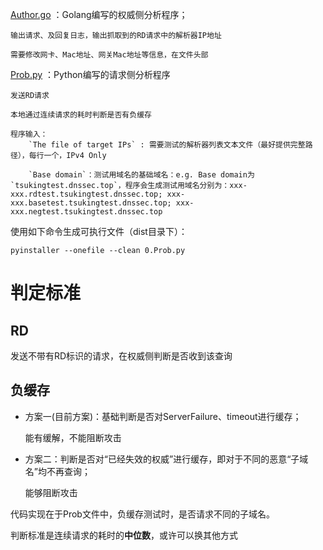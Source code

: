 [Author.go](Author.go) ：Golang编写的权威侧分析程序；

    输出请求、及回复日志，输出抓取到的RD请求中的解析器IP地址

    需要修改网卡、Mac地址、网关Mac地址等信息，在文件头部

[Prob.py](Prob.py) ：Python编写的请求侧分析程序

    发送RD请求

    本地通过连续请求的耗时判断是否有负缓存

    程序输入：
        `The file of target IPs` : 需要测试的解析器列表文本文件（最好提供完整路径），每行一个，IPv4 Only

        `Base domain`：测试用域名的基础域名：e.g. Base domain为`tsukingtest.dnssec.top`，程序会生成测试用域名分别为：xxx-xxx.rdtest.tsukingtest.dnssec.top; xxx-xxx.basetest.tsukingtest.dnssec.top; xxx-xxx.negtest.tsukingtest.dnssec.top

使用如下命令生成可执行文件（dist目录下）：
```
pyinstaller --onefile --clean 0.Prob.py
```




# 判定标准

## RD

发送不带有RD标识的请求，在权威侧判断是否收到该查询

## 负缓存

- 方案一(目前方案)：基础判断是否对ServerFailure、timeout进行缓存；

    能有缓解，不能阻断攻击

- 方案二：判断是否对“已经失效的权威”进行缓存，即对于不同的恶意“子域名”均不再查询；

    能够阻断攻击

代码实现在于Prob文件中，负缓存测试时，是否请求不同的子域名。

判断标准是连续请求的耗时的**中位数**，或许可以换其他方式

